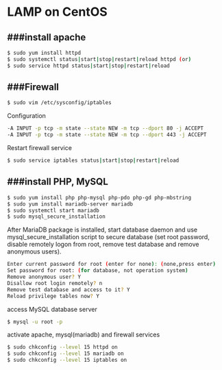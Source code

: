 # LAMP on CentOS

<script type="text/javascript" src="../js/general.js"></script>

###install apache
---

```Bash
$ sudo yum install httpd
$ sudo systemctl status|start|stop|restart|reload httpd (or)
$ sudo service httpd status|start|stop|restart|reload
```

###Firewall
---

```Bash
$ sudo vim /etc/sysconfig/iptables
```

Configuration 

```Bash
-A INPUT -p tcp -m state --state NEW -m tcp --dport 80 -j ACCEPT
-A INPUT -p tcp -m state --state NEW -m tcp --dport 443 -j ACCEPT
```

Restart firewall service

```Bash
$ sudo service iptables status|start|stop|restart|reload
```

###install PHP, MySQL
---

```Bash
$ sudo yum install php php-mysql php-pdo php-gd php-mbstring
$ sudo yum install mariadb-server mariadb
$ sudo systemctl start mariadb
$ sudo mysql_secure_installation
```

After MariaDB package is installed, start database daemon and use mysql_secure_installation script to secure database (set root password, disable remotely logon from root, remove test database and remove anonymous users).

```Bash
Enter current password for root (enter for none): (none,press enter)
Set password for root: (for database, not operation system)
Remove anonymous user? Y
Disallow root login remotely? n
Remove test database and access to it? Y
Reload privilege tables now? Y
```

access MySQL database server

```Bash
$ mysql -u root -p
```

activate apache, mysql(mariadb) and firewall services

```Bash
$ sudo chkconfig --level 15 httpd on
$ sudo chkconfig --level 15 mariadb on
$ sudo chkconfig --level 15 iptables on
```


